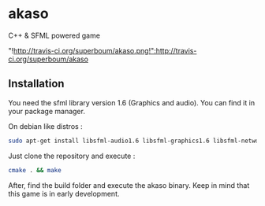 akaso
=====

C++ &amp; SFML powered game

"!http://travis-ci.org/superboum/akaso.png!":http://travis-ci.org/superboum/akaso

Installation
------------

You need the sfml library version 1.6 (Graphics and audio).
You can find it in your package manager.

On debian like distros :
```bash
sudo apt-get install libsfml-audio1.6 libsfml-graphics1.6 libsfml-network1.6 libsfml-system1.6 libsfml-window1.6 libsfml-dev
```

Just clone the repository and execute :
```bash
cmake . && make
```

After, find the build folder and execute the akaso binary.
Keep in mind that this game is in early development.
